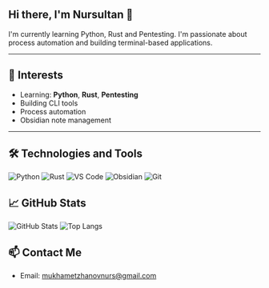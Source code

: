 ## Hi there, I'm Nursultan 👋

I'm currently learning Python, Rust and Pentesting. I'm passionate about process automation and building terminal-based applications.

---

## 🧠 Interests
- Learning: **Python**, **Rust**, **Pentesting**
- Building CLI tools
- Process automation
- Obsidian note management

---

## 🛠️ Technologies and Tools
![Python](https://img.shields.io/badge/-Python-333?style=flat&logo=python)
![Rust](https://img.shields.io/badge/-Rust-333?style=flat&logo=rust)
![VS Code](https://img.shields.io/badge/-VS%20Code-333?style=flat&logo=visual-studio-code)
![Obsidian](https://img.shields.io/badge/-Obsidian-333?style=flat&logo=obsidian)
![Git](https://img.shields.io/badge/-Git-333?style=flat&logo=git)

## 📈 GitHub Stats
![GitHub Stats](https://github-readme-stats.vercel.app/api?username=Nur5u1t4n&show_icons=true&theme=transparent)
![Top Langs](https://github-readme-stats.vercel.app/api/top-langs/?username=Nur5u1t4n&theme=transparent)

## 📫 Contact Me
- Email: mukhametzhanovnurs@gmail.com